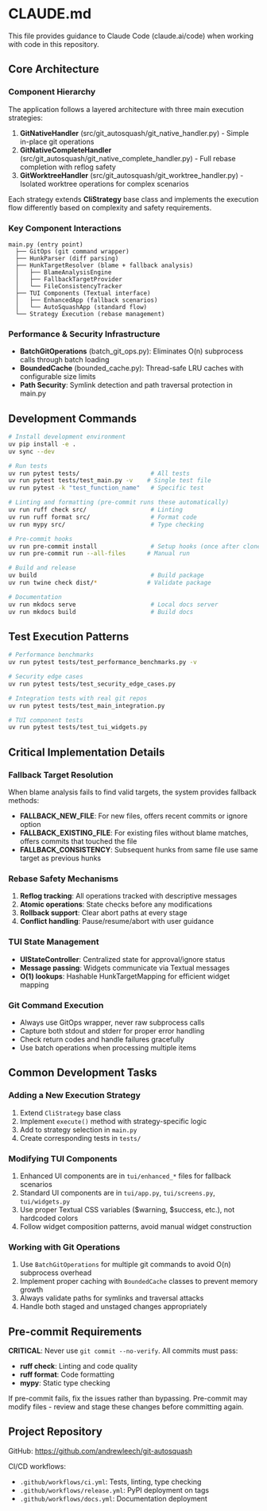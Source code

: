 # CLAUDE.md

This file provides guidance to Claude Code (claude.ai/code) when working with code in this repository.

## Core Architecture

### Component Hierarchy
The application follows a layered architecture with three main execution strategies:

1. **GitNativeHandler** (src/git_autosquash/git_native_handler.py) - Simple in-place git operations
2. **GitNativeCompleteHandler** (src/git_autosquash/git_native_complete_handler.py) - Full rebase completion with reflog safety
3. **GitWorktreeHandler** (src/git_autosquash/git_worktree_handler.py) - Isolated worktree operations for complex scenarios

Each strategy extends **CliStrategy** base class and implements the execution flow differently based on complexity and safety requirements.

### Key Component Interactions

```
main.py (entry point)
  ├── GitOps (git command wrapper)
  ├── HunkParser (diff parsing)
  ├── HunkTargetResolver (blame + fallback analysis)
  │   ├── BlameAnalysisEngine
  │   ├── FallbackTargetProvider
  │   └── FileConsistencyTracker
  ├── TUI Components (Textual interface)
  │   ├── EnhancedApp (fallback scenarios)
  │   └── AutoSquashApp (standard flow)
  └── Strategy Execution (rebase management)
```

### Performance & Security Infrastructure

- **BatchGitOperations** (batch_git_ops.py): Eliminates O(n) subprocess calls through batch loading
- **BoundedCache** (bounded_cache.py): Thread-safe LRU caches with configurable size limits
- **Path Security**: Symlink detection and path traversal protection in main.py

## Development Commands

```bash
# Install development environment
uv pip install -e .
uv sync --dev

# Run tests
uv run pytest tests/                    # All tests
uv run pytest tests/test_main.py -v    # Single test file
uv run pytest -k "test_function_name"   # Specific test

# Linting and formatting (pre-commit runs these automatically)
uv run ruff check src/                  # Linting
uv run ruff format src/                 # Format code
uv run mypy src/                        # Type checking

# Pre-commit hooks
uv run pre-commit install               # Setup hooks (once after clone)
uv run pre-commit run --all-files      # Manual run

# Build and release
uv build                                # Build package
uv run twine check dist/*              # Validate package

# Documentation
uv run mkdocs serve                     # Local docs server
uv run mkdocs build                     # Build docs
```

## Test Execution Patterns

```bash
# Performance benchmarks
uv run pytest tests/test_performance_benchmarks.py -v

# Security edge cases
uv run pytest tests/test_security_edge_cases.py

# Integration tests with real git repos
uv run pytest tests/test_main_integration.py

# TUI component tests
uv run pytest tests/test_tui_widgets.py
```

## Critical Implementation Details

### Fallback Target Resolution
When blame analysis fails to find valid targets, the system provides fallback methods:
- **FALLBACK_NEW_FILE**: For new files, offers recent commits or ignore option
- **FALLBACK_EXISTING_FILE**: For existing files without blame matches, offers commits that touched the file
- **FALLBACK_CONSISTENCY**: Subsequent hunks from same file use same target as previous hunks

### Rebase Safety Mechanisms
1. **Reflog tracking**: All operations tracked with descriptive messages
2. **Atomic operations**: State checks before any modifications
3. **Rollback support**: Clear abort paths at every stage
4. **Conflict handling**: Pause/resume/abort with user guidance

### TUI State Management
- **UIStateController**: Centralized state for approval/ignore status
- **Message passing**: Widgets communicate via Textual messages
- **O(1) lookups**: Hashable HunkTargetMapping for efficient widget mapping

### Git Command Execution
- Always use GitOps wrapper, never raw subprocess calls
- Capture both stdout and stderr for proper error handling
- Check return codes and handle failures gracefully
- Use batch operations when processing multiple items

## Common Development Tasks

### Adding a New Execution Strategy
1. Extend `CliStrategy` base class
2. Implement `execute()` method with strategy-specific logic
3. Add to strategy selection in `main.py`
4. Create corresponding tests in `tests/`

### Modifying TUI Components
1. Enhanced UI components are in `tui/enhanced_*` files for fallback scenarios
2. Standard UI components are in `tui/app.py`, `tui/screens.py`, `tui/widgets.py`
3. Use proper Textual CSS variables ($warning, $success, etc.), not hardcoded colors
4. Follow widget composition patterns, avoid manual widget construction

### Working with Git Operations
1. Use `BatchGitOperations` for multiple git commands to avoid O(n) subprocess overhead
2. Implement proper caching with `BoundedCache` classes to prevent memory growth
3. Always validate paths for symlinks and traversal attacks
4. Handle both staged and unstaged changes appropriately

## Pre-commit Requirements

**CRITICAL**: Never use `git commit --no-verify`. All commits must pass:
- **ruff check**: Linting and code quality
- **ruff format**: Code formatting
- **mypy**: Static type checking

If pre-commit fails, fix the issues rather than bypassing. Pre-commit may modify files - review and stage these changes before committing again.

## Project Repository

GitHub: https://github.com/andrewleech/git-autosquash

CI/CD workflows:
- `.github/workflows/ci.yml`: Tests, linting, type checking
- `.github/workflows/release.yml`: PyPI deployment on tags
- `.github/workflows/docs.yml`: Documentation deployment